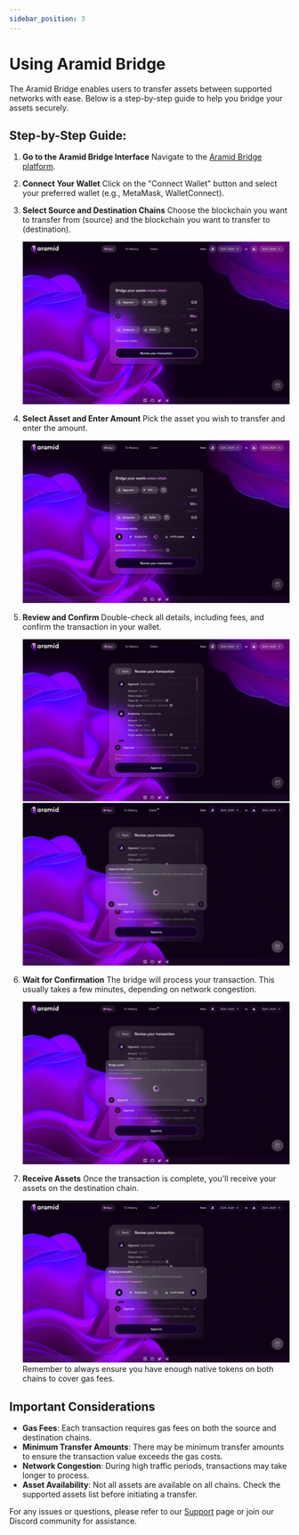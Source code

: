 ```yaml
---
sidebar_position: 3
---
```


# Using Aramid Bridge

The Aramid Bridge enables users to transfer assets between supported networks with ease. Below is a step-by-step guide to help you bridge your assets securely.

## Step-by-Step Guide:

1. **Go to the Aramid Bridge Interface**
   Navigate to the [Aramid Bridge platform](https://app.aramid.finance).

2. **Connect Your Wallet**
   Click on the "Connect Wallet" button and select your preferred wallet (e.g., MetaMask, WalletConnect).

3. **Select Source and Destination Chains**
   Choose the blockchain you want to transfer from (source) and the blockchain you want to transfer to (destination).

   ![Select Source and Destination](../static/img/guide/01connect.png)

4. **Select Asset and Enter Amount**
   Pick the asset you wish to transfer and enter the amount.

   ![Select Asset and Enter Amount](../static/img/guide/02chains_amounts.png)

5. **Review and Confirm**
   Double-check all details, including fees, and confirm the transaction in your wallet.

   ![Review Transaction Details](../static/img/guide/03review.png)
   ![Confirm Transaction in Wallet](../static/img/guide/04confirmwExplorer.png)

6. **Wait for Confirmation**
   The bridge will process your transaction. This usually takes a few minutes, depending on network congestion.

   ![Transaction Processing](../static/img/guide/05bridgeStatuswExplorer.png)

7. **Receive Assets**
   Once the transaction is complete, you'll receive your assets on the destination chain.

   ![Transaction Complete](../static/img/guide/06bridging_succesful.png)
Remember to always ensure you have enough native tokens on both chains to cover gas fees.

## Important Considerations

- **Gas Fees**: Each transaction requires gas fees on both the source and destination chains.
- **Minimum Transfer Amounts**: There may be minimum transfer amounts to ensure the transaction value exceeds the gas costs.
- **Network Congestion**: During high traffic periods, transactions may take longer to process.
- **Asset Availability**: Not all assets are available on all chains. Check the supported assets list before initiating a transfer.

For any issues or questions, please refer to our [Support](/docs/support) page or join our Discord community for assistance.
